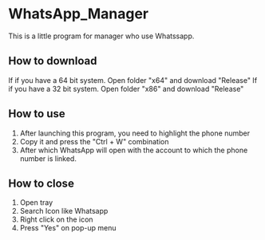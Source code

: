 # WhatsApp_Manager

This is a little program for manager who use Whatssapp.

## How to download
  If if you have a 64 bit system. Open folder "x64" and download "Release"
  If if you have a 32 bit system. Open folder "x86" and download "Release"

## How to use
  1. After launching this program, you need to highlight the phone number
  2. Сopy it and press the "Ctrl + W" combination
  3. After which WhatsApp will open with the account to which the phone number is linked.

## How to close
  1. Open tray
  2. Search Icon like Whatsapp
  3. Right click on the icon
  4. Press "Yes" on pop-up menu
